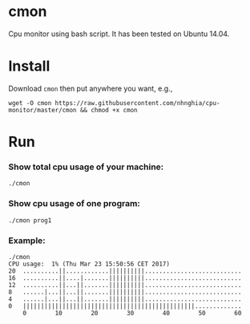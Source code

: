 # cmon
Cpu monitor using bash script. It has been tested on Ubuntu 14.04.

# Install

Download `cmon` then put anywhere you want, e.g.,

`wget -O cmon https://raw.githubusercontent.com/nhnghia/cpu-monitor/master/cmon && chmod +x cmon`

# Run

### Show total cpu usage of your machine:
`./cmon`

### Show cpu usage of one program:
`./cmon prog1`

### Example:

```
./cmon
CPU usage:  1% (Thu Mar 23 15:50:56 CET 2017)             
20  ..........||............||||||||||...........................
16  ..........||....|.......||||||||||...........................
12  ..........||...||.......||||||||||...........................
8   ......|...||...||.......||||||||||...........................
4   ......|...||...||.......||||||||||...........................
0   ||||||||||||||||||||||||||||||||||||||||||||||||.............
    0        10        20        30        40        50        60
```
